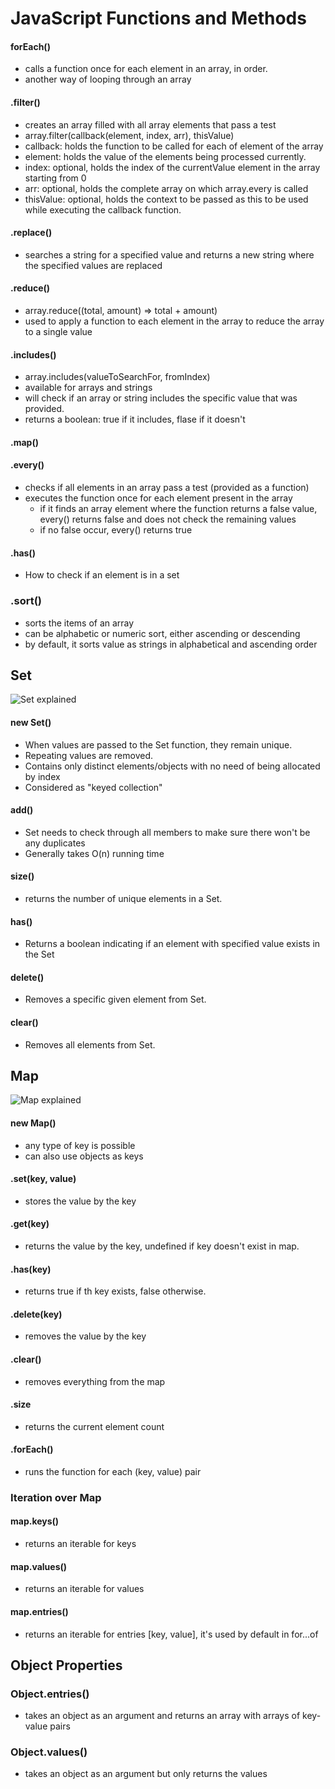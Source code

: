 # JavaScript Functions and Methods

#### forEach()
- calls a function once for each element in an array, in order.
- another way of looping through an array

#### .filter()
- creates an array filled with all array elements that pass a test
- array.filter(callback(element, index, arr), thisValue)
- callback: holds the function to be called for each of element of the array
- element: holds the value of the elements being processed currently.
- index: optional, holds the index of the currentValue element in the array starting from 0
- arr: optional, holds the complete array on which array.every is called
- thisValue: optional, holds the context to be passed as this to be used while executing the callback function.

#### .replace()
- searches a string for a specified value and returns a new string where the specified values are replaced

#### .reduce()
- array.reduce((total, amount) => total + amount)
- used to apply a function to each element in the array to reduce the array to a single value

#### .includes()
- array.includes(valueToSearchFor, fromIndex)
- available for arrays and strings
- will check if an array or string includes the specific value that was provided.
- returns a boolean: true if it includes, flase if it doesn't

#### .map()

#### .every()
- checks if all elements in an array pass a test (provided as a function)
- executes the function once for each element present in the array
    - if it finds an array element where the function returns a false value, every() returns false and does not check the remaining values
    - if no false occur, every() returns true

#### .has()
- How to check if an element is in a set

### .sort()
- sorts the items of an array
- can be alphabetic or numeric sort, either ascending or descending
- by default, it sorts value as strings in alphabetical and ascending order


## Set
![Set explained](https://javascript.info/map-set)

#### new Set()
- When values are passed to the Set function, they remain unique.
- Repeating values are removed.
- Contains only distinct elements/objects with no need of being allocated by index
- Considered as "keyed collection"

#### add()
- Set needs to check through all members to make sure there won't be any duplicates
- Generally takes O(n) running time

#### size()
- returns the number of unique elements in a Set.

#### has()
- Returns a boolean indicating if an element with specified value exists in the Set

#### delete()
- Removes a specific given element from Set.

#### clear()
- Removes all elements from Set.

## Map
![Map explained](https://javascript.info/map-set)

#### new Map()
- any type of key is possible
- can also use objects as keys

#### .set(key, value)
- stores the value by the key

#### .get(key)
- returns the value by the key, undefined if key doesn't exist in map.

#### .has(key)
- returns true if th key exists, false otherwise.

#### .delete(key)
- removes the value by the key

#### .clear()
- removes everything from the map

#### .size
- returns the current element count

#### .forEach()
- runs the function for each (key, value) pair

### Iteration over Map

#### map.keys()
- returns an iterable for keys

#### map.values()
- returns an iterable for values

#### map.entries()
- returns an iterable for entries [key, value], it's used by default in for...of

## Object Properties

### Object.entries()
- takes an object as an argument and returns an array with arrays of key-value pairs

### Object.values()
- takes an object as an argument but only returns the values
